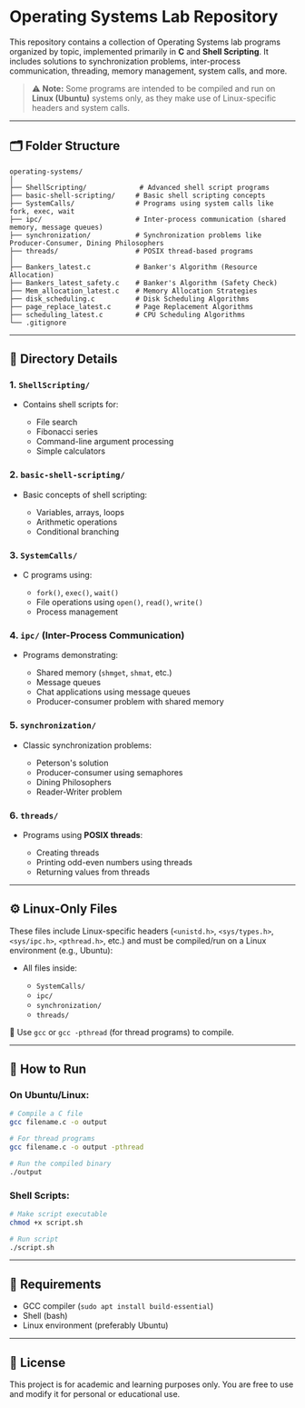 # Operating Systems Lab Repository

This repository contains a collection of Operating Systems lab programs organized by topic, implemented primarily in **C** and **Shell Scripting**. It includes solutions to synchronization problems, inter-process communication, threading, memory management, system calls, and more.

> ⚠️ **Note:** Some programs are intended to be compiled and run on **Linux (Ubuntu)** systems only, as they make use of Linux-specific headers and system calls.

---

## 🗂 Folder Structure

```
operating-systems/
│
├── ShellScripting/             # Advanced shell script programs
├── basic-shell-scripting/     # Basic shell scripting concepts
├── SystemCalls/               # Programs using system calls like fork, exec, wait
├── ipc/                       # Inter-process communication (shared memory, message queues)
├── synchronization/           # Synchronization problems like Producer-Consumer, Dining Philosophers
├── threads/                   # POSIX thread-based programs
│
├── Bankers_latest.c           # Banker's Algorithm (Resource Allocation)
├── Bankers_latest_safety.c    # Banker's Algorithm (Safety Check)
├── Mem_allocation_latest.c    # Memory Allocation Strategies
├── disk_scheduling.c          # Disk Scheduling Algorithms
├── page_replace_latest.c      # Page Replacement Algorithms
├── scheduling_latest.c        # CPU Scheduling Algorithms
└── .gitignore
```

---

## 📁 Directory Details

### 1. `ShellScripting/`

* Contains shell scripts for:

  * File search
  * Fibonacci series
  * Command-line argument processing
  * Simple calculators

### 2. `basic-shell-scripting/`

* Basic concepts of shell scripting:

  * Variables, arrays, loops
  * Arithmetic operations
  * Conditional branching

### 3. `SystemCalls/`

* C programs using:

  * `fork()`, `exec()`, `wait()`
  * File operations using `open()`, `read()`, `write()`
  * Process management

### 4. `ipc/` (Inter-Process Communication)

* Programs demonstrating:

  * Shared memory (`shmget`, `shmat`, etc.)
  * Message queues
  * Chat applications using message queues
  * Producer-consumer problem with shared memory

### 5. `synchronization/`

* Classic synchronization problems:

  * Peterson's solution
  * Producer-consumer using semaphores
  * Dining Philosophers
  * Reader-Writer problem

### 6. `threads/`

* Programs using **POSIX threads**:

  * Creating threads
  * Printing odd-even numbers using threads
  * Returning values from threads

---

## ⚙️ Linux-Only Files

These files include Linux-specific headers (`<unistd.h>`, `<sys/types.h>`, `<sys/ipc.h>`, `<pthread.h>`, etc.) and must be compiled/run on a Linux environment (e.g., Ubuntu):

* All files inside:

  * `SystemCalls/`
  * `ipc/`
  * `synchronization/`
  * `threads/`

📌 Use `gcc` or `gcc -pthread` (for thread programs) to compile.

---

## 🧪 How to Run

### On Ubuntu/Linux:

```bash
# Compile a C file
gcc filename.c -o output

# For thread programs
gcc filename.c -o output -pthread

# Run the compiled binary
./output
```

### Shell Scripts:

```bash
# Make script executable
chmod +x script.sh

# Run script
./script.sh
```

---

## 📌 Requirements

* GCC compiler (`sudo apt install build-essential`)
* Shell (bash)
* Linux environment (preferably Ubuntu)

---

## 📜 License

This project is for academic and learning purposes only. You are free to use and modify it for personal or educational use.
